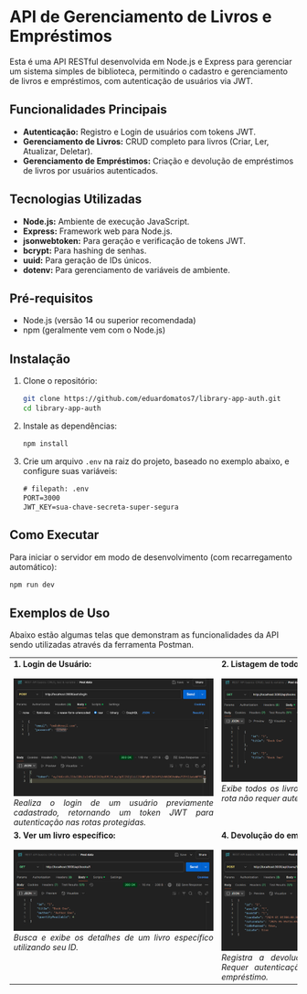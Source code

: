 # API de Gerenciamento de Livros e Empréstimos

Esta é uma API RESTful desenvolvida em Node.js e Express para gerenciar um sistema simples de biblioteca, permitindo o cadastro e gerenciamento de livros e empréstimos, com autenticação de usuários via JWT.

## Funcionalidades Principais

*   **Autenticação:** Registro e Login de usuários com tokens JWT.
*   **Gerenciamento de Livros:** CRUD completo para livros (Criar, Ler, Atualizar, Deletar).
*   **Gerenciamento de Empréstimos:** Criação e devolução de empréstimos de livros por usuários autenticados.

## Tecnologias Utilizadas

*   **Node.js:** Ambiente de execução JavaScript.
*   **Express:** Framework web para Node.js.
*   **jsonwebtoken:** Para geração e verificação de tokens JWT.
*   **bcrypt:** Para hashing de senhas.
*   **uuid:** Para geração de IDs únicos.
*   **dotenv:** Para gerenciamento de variáveis de ambiente.

## Pré-requisitos

*   Node.js (versão 14 ou superior recomendada)
*   npm (geralmente vem com o Node.js)

## Instalação

1.  Clone o repositório:
    ```bash
    git clone https://github.com/eduardomatos7/library-app-auth.git
    cd library-app-auth
    ```
2.  Instale as dependências:
    ```bash
    npm install
    ```
3.  Crie um arquivo `.env` na raiz do projeto, baseado no exemplo abaixo, e configure suas variáveis:
    ```dotenv
    # filepath: .env
    PORT=3000
    JWT_KEY=sua-chave-secreta-super-segura
    ```

## Como Executar

Para iniciar o servidor em modo de desenvolvimento (com recarregamento automático):

```bash
npm run dev
```

## Exemplos de Uso

Abaixo estão algumas telas que demonstram as funcionalidades da API sendo utilizadas através da ferramenta Postman.

<table>
  <tr>
    <td align="center" valign="top">
      <div style="width: 350px; text-align: left;"><strong>1. Login de Usuário:</strong></div><br/>
      <img src="image.png" alt="Login de Usuário" width="350"/>
      <br/><em style="text-align: justify; display: inline-block; width: 350px;">Realiza o login de um usuário previamente cadastrado, retornando um token JWT para autenticação nas rotas protegidas.</em>
    </td>
    <td align="center" valign="top">
       <div style="width: 350px; text-align: left;"><strong>2. Listagem de todos os livros:</strong></div><br/>
      <img src="image-1.png" alt="Listagem de Livros" width="350"/>
      <br/><em style="text-align: justify; display: inline-block; width: 350px;">Exibe todos os livros cadastrados no sistema. Esta rota não requer autenticação.</em>
    </td>
  </tr>
  <tr>
    <td align="center" valign="top">
       <div style="width: 350px; text-align: left;"><strong>3. Ver um livro específico:</strong></div><br/>
      <img src="image-2.png" alt="Ver Livro Específico" width="350"/>
      <br/><em style="text-align: justify; display: inline-block; width: 350px;">Busca e exibe os detalhes de um livro específico utilizando seu ID.</em>
    </td>
    <td align="center" valign="top">
       <div style="width: 350px; text-align: left;"><strong>4. Devolução do empréstimo:</strong></div><br/>
      <img src="image-3.png" alt="Devolução de Empréstimo" width="350"/>
      <br/><em style="text-align: justify; display: inline-block; width: 350px;">Registra a devolução de um livro emprestado. Requer autenticação do usuário que realizou o empréstimo.</em>
    </td>
  </tr>
</table>